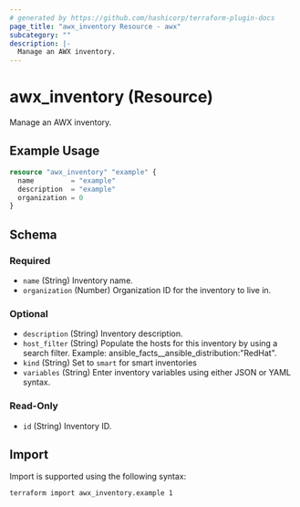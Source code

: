 ```yaml
---
# generated by https://github.com/hashicorp/terraform-plugin-docs
page_title: "awx_inventory Resource - awx"
subcategory: ""
description: |-
  Manage an AWX inventory.
---
```


# awx_inventory (Resource)

Manage an AWX inventory.

## Example Usage

```terraform
resource "awx_inventory" "example" {
  name         = "example"
  description  = "example"
  organization = 0
}
```

<!-- schema generated by tfplugindocs -->
## Schema

### Required

- `name` (String) Inventory name.
- `organization` (Number) Organization ID for the inventory to live in.

### Optional

- `description` (String) Inventory description.
- `host_filter` (String) Populate the hosts for this inventory by using a search filter. Example: ansible_facts__ansible_distribution:"RedHat".
- `kind` (String) Set to `smart` for smart inventories
- `variables` (String) Enter inventory variables using either JSON or YAML syntax.

### Read-Only

- `id` (String) Inventory ID.

## Import

Import is supported using the following syntax:

```shell
terraform import awx_inventory.example 1
```
